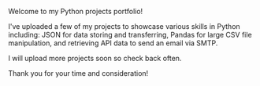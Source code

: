 Welcome to my Python projects portfolio!

I've uploaded a few of my projects to showcase various skills in Python including: 
	JSON for data storing and transferring, 
	Pandas for large CSV file manipulation, 
	and retrieving API data to send an email via SMTP.

I will upload more projects soon so check back often.

Thank you for your time and consideration!
